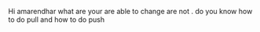 Hi amarendhar what are your are able to change are not  .
do you know how to do pull and how to do push
